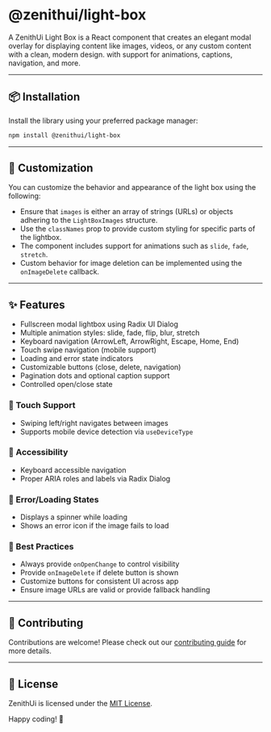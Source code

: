 # @zenithui/light-box

A ZenithUi Light Box is a React component that creates an elegant modal overlay for displaying content like images, videos, or any custom content with a clean, modern design.
with support for animations, captions, navigation, and more.

---

## 📦 Installation

Install the library using your preferred package manager:

```sh npm2yarn copy
npm install @zenithui/light-box
```

---

## 🧩 Customization

You can customize the behavior and appearance of the light box using the following:

- Ensure that `images` is either an array of strings (URLs) or objects adhering to the `LightBoxImages` structure.
- Use the `classNames` prop to provide custom styling for specific parts of the lightbox.
- The component includes support for animations such as `slide`, `fade`, `stretch`.
- Custom behavior for image deletion can be implemented using the `onImageDelete` callback.

---

## ✨ Features

- Fullscreen modal lightbox using Radix UI Dialog
- Multiple animation styles: slide, fade, flip, blur, stretch
- Keyboard navigation (ArrowLeft, ArrowRight, Escape, Home, End)
- Touch swipe navigation (mobile support)
- Loading and error state indicators
- Customizable buttons (close, delete, navigation)
- Pagination dots and optional caption support
- Controlled open/close state

### 📱 Touch Support

- Swiping left/right navigates between images
- Supports mobile device detection via `useDeviceType`

### 🔐 Accessibility

- Keyboard accessible navigation
- Proper ARIA roles and labels via Radix Dialog

### 🧪 Error/Loading States

- Displays a spinner while loading
- Shows an error icon if the image fails to load

### 🧠 Best Practices

- Always provide `onOpenChange` to control visibility
- Provide `onImageDelete` if delete button is shown
- Customize buttons for consistent UI across app
- Ensure image URLs are valid or provide fallback handling

---

## 🤝 Contributing

Contributions are welcome! Please check out our [contributing guide](https://github.com/ChanduBobbili/ZenithUi/blob/main/CONTRIBUTING.md) for more details.

---

## 📄 License

ZenithUi is licensed under the [MIT License](https://github.com/ChanduBobbili/ZenithUi/blob/main/LICENSE.md).

Happy coding! 🚀
